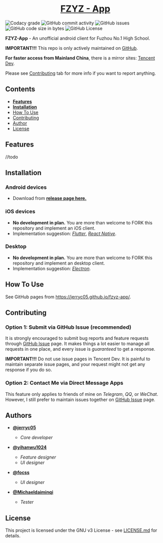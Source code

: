 <h1 align="center">
  <a href="https://github.com/jerryc05/fzyz-app/">FZYZ - App</a>
</h1>

![Codacy grade](https://img.shields.io/codacy/grade/be5a76cf55794da0a69d8a9ce74a9454.svg) ![GitHub commit activity](https://img.shields.io/github/commit-activity/y/jerryc05/fzyz-app.svg) ![GitHub issues](https://img.shields.io/github/issues/jerryc05/fzyz-app.svg) ![GitHub code size in bytes](https://img.shields.io/github/languages/code-size/jerryc05/fzyz-app.svg) ![GitHub License](https://img.shields.io/github/license/jerryc05/fzyz-app.svg)

**FZYZ-App** - An unofficial android client for Fuzhou No.1 High School.

**IMPORTANT!!!** This repo is only actively maintained on [GitHub](<https://github.com/jerryc05/fzyz-app>).

**For faster access from Mainland China**, there is a mirror sites: [Tencent Dev](<https://dev.tencent.com/u/jerryc05/p/fzyz-app/git>).

Please see [Contributing](#user-content-contributing) tab for more info if you want to report anything.

## Contents

-   [**Features**](#user-content-features)
-   [**Installation**](#user-content-installation)
-   [How To Use](#user-content-how-to-use)
-   [Contributing](#user-content-contributing)
-   [Author](#user-content-author)
-   [License](#user-content-license)

## Features
//todo

## Installation

### Android devices
-   Download from **[release page here.](<https://github.com/jerryc05/fzyz-app/releases>)**

### iOS devices
-   **No development in plan.** You are more than welcome to FORK this repository and implement an iOS client.
-   Implementation suggestion: [*Flutter*](<https://flutter.dev/>), [*React Native*](<https://facebook.github.io/react-native/>).

### Desktop
-   **No development in plan.** You are more than welcome to FORK this repository and implement an desktop client.
-   Implementation suggestion: [*Electron*](<https://electronjs.org/>).

## How To Use

See GitHub pages from <https://jerryc05.github.io/fzyz-app/>.

## Contributing

### Option 1: Submit via GitHub Issue (recommended)

It is strongly encouraged to submit bug reports and feature requests through [GitHub Issue](https://github.com/jerryc05/fzyz-app/issues) page. It makes things a lot easier to manage all requests in one place, and every issue is *guaranteed* to get a response.

**IMPORTANT!!!** Do not use issue pages in Tencent Dev. It is painful to maintain separate issue pages, and your request might not get any response if you do so.

### Option 2: Contact Me via Direct Message Apps

This feature only applies to friends of mine on *Telegram*, *QQ*, or *WeChat*.
However, I still prefer to maintain issues together on [GitHub Issue](<https://github.com/jerryc05/fzyz-app/issues>) page.

## Authors

-   **[@jerryc05](<https://github.com/jerryc05>)**
    -   *Core developer*

-   **[@yihanwu1024](<https://github.com/yihanwu1024>)**
    -   *Feature designer*
    -   *UI designer*

-   **[@focss](<https://github.com/focss>)**
	-    *UI designer*

-   **[@Michaeldaiminqi](<https://github.com/Michaeldaiminqi>)**
	-    *Tester*

## License

This project is licensed under the GNU v3 License - see [LICENSE.md](https://github.com/jerryc05/fzyz-app/blob/master/LICENSE) for details.